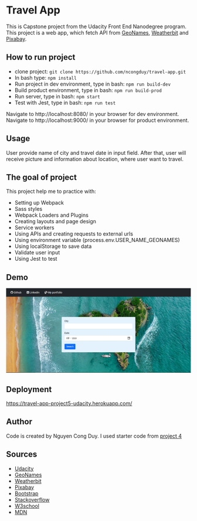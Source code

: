 # Travel App
This is Capstone project from the Udacity Front End Nanodegree program. This project is a web app, which fetch API from [GeoNames](http://www.geonames.org/), [Weatherbit](https://www.weatherbit.io/) and [Pixabay](https://pixabay.com/api/docs/). 

## How to run project
- clone project: `git clone https://github.com/ncongduy/travel-app.git`
- In bash type: `npm install`
- Run project in dev environment, type in bash: `npm run build-dev`
- Build product environment, type in bash: `npm run build-prod`
- Run server, type in bash: `npm start`
- Test with Jest, type in bash: `npm run test`

Navigate to http://localhost:8080/ in your browser for dev environment.
Navigate to http://localhost:9000/ in your browser for product environment.

## Usage
User provide name of city and travel date in input field. After that, user will receive picture and information about location, where user want to travel.

## The goal of project
This project help me to practice with:
- Setting up Webpack
- Sass styles
- Webpack Loaders and Plugins
- Creating layouts and page design
- Service workers
- Using APIs and creating requests to external urls
- Using environment variable (process.env.USER_NAME_GEONAMES)
- Using localStorage to save data
- Validate user input
- Using Jest to test

## Demo
![Demo travel app](/src/client/img/capstone.JPG)

## Deployment
https://travel-app-project5-udacity.herokuapp.com/

## Author
Code is created by Nguyen Cong Duy. I used starter code from [project 4](https://github.com/ncongduy/project4-evaluate-nlp/tree/stage-6)

## Sources
- [Udacity](https://www.udacity.com/course/front-end-web-developer-nanodegree--nd0011)
- [GeoNames](http://www.geonames.org/)
- [Weatherbit](https://www.weatherbit.io/)
- [Pixabay](https://pixabay.com/api/docs/)
- [Bootstrap](https://getbootstrap.com/) 
- [Stackoverflow](https://stackoverflow.com/)
- [W3school](https://www.w3schools.com/)
- [MDN](https://developer.mozilla.org/en-US/)




